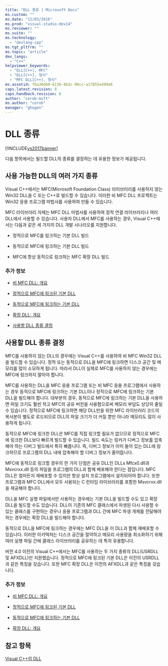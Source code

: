 ```yaml
---
title: "DLL 종류 | Microsoft Docs"
ms.custom: ""
ms.date: "12/03/2016"
ms.prod: "visual-studio-dev14"
ms.reviewer: ""
ms.suite: ""
ms.technology: 
  - "devlang-cpp"
ms.tgt_pltfrm: ""
ms.topic: "article"
dev_langs: 
  - "C++"
helpviewer_keywords: 
  - "DLL[C++], MFC"
  - "DLL[C++], 형식"
  - "MFC DLL[C++], 형식"
ms.assetid: f6a30db9-6138-4b2c-90cc-a17855e499a6
caps.latest.revision: 8
caps.handback.revision: 8
author: "corob-msft"
ms.author: "corob"
manager: "ghogen"
---
```

# DLL 종류
[!INCLUDE[vs2017banner](../assembler/inline/includes/vs2017banner.md)]

다음 항목에서는 빌드할 DLL의 종류를 결정하는 데 유용한 정보가 제공됩니다.  
  
##  <a name="_core_the_different_kinds_of_dlls_available_with_visual_c.2b2b"></a> 사용 가능한 DLL의 여러 가지 종류  
 Visual C\+\+에서는 MFC\(Microsoft Foundation Class\) 라이브러리를 사용하지 않는 Win32 DLL을 C 또는 C\+\+로 빌드할 수 있습니다.  이러한 비 MFC DLL 프로젝트는 Win32 응용 프로그램 마법사를 사용하여 만들 수 있습니다.  
  
 MFC 라이브러리 자체는 MFC DLL 마법사를 사용하여 정적 연결 라이브러리나 여러 DLL에서 사용할 수 있습니다.  사용자 DLL에서 MFC를 사용하는 경우, Visual C\+\+에서는 다음과 같은 세 가지의 DLL 개발 시나리오를 지원합니다.  
  
-   정적으로 MFC를 링크하는 기본 DLL 빌드  
  
-   동적으로 MFC에 링크하는 기본 DLL 빌드  
  
-   MFC에 항상 동적으로 링크하는 MFC 확장 DLL 빌드  
  
### 추가 정보  
  
-   [비 MFC DLL: 개요](../build/non-mfc-dlls-overview.md)  
  
-   [정적으로 MFC에 링크된 기본 DLL](../build/regular-dlls-statically-linked-to-mfc.md)  
  
-   [동적으로 MFC에 링크하는 기본 DLL](../build/regular-dlls-dynamically-linked-to-mfc.md)  
  
-   [확장 DLL: 개요](../build/extension-dlls-overview.md)  
  
-   [사용할 DLL 종류 결정](#_core_which_kind_of_dll_to_use)  
  
##  <a name="_core_which_kind_of_dll_to_use"></a> 사용할 DLL 종류 결정  
 MFC를 사용하지 않는 DLL의 경우에는 Visual C\+\+를 사용하여 비 MFC Win32 DLL을 빌드할 수 있습니다.  정적 또는 동적으로 DLL을 MFC에 링크하면 디스크 공간 및 메모리를 많이 소모하게 됩니다.  따라서 DLL이 실제로 MFC를 사용하지 않는 경우에는 MFC에 링크하지 말아야 합니다.  
  
 MFC를 사용하는 DLL을 MFC 응용 프로그램 또는 비 MFC 응용 프로그램에서 사용하는 경우 동적으로 MFC에 링크하는 기본 DLL이나 정적으로 MFC에 링크하는 기본 DLL을 빌드해야 합니다.  대부분의 경우, 동적으로 MFC에 링크하는 기본 DLL을 사용하면 파일 크기도 훨씬 작고 MFC의 공유 버전을 사용함으로써 메모리 부담도 상당히 줄일 수 있습니다.  정적으로 MFC에 링크하면 해당 DLL만을 위한 MFC 라이브러리 코드의 복사본이 별도로 로드되므로 DLL의 파일 크기가 더 커질 뿐만 아니라 메모리도 많이 사용하게 됩니다.  
  
 동적으로 MFC에 링크한 DLL은 MFC를 직접 링크할 필요가 없으므로 정적으로 MFC에 링크한 DLL보다 빠르게 빌드할 수 있습니다.  빌드 속도는 링커가 디버그 정보를 압축해야 하는 디버그 빌드에서 특히 빠릅니다.  즉, 디버그 정보가 이미 들어 있는 DLL에 링크하므로 프로그램의 DLL 내에 압축해야 할 디버그 정보가 줄어듭니다.  
  
 MFC에 동적으로 링크할 경우의 한 가지 단점은 공유 DLL인 DLLs Mfcx0.dll과 Msvcrxx.dll 등의 파일을 프로그램의 DLL과 함께 배포해야 한다는 점입니다.  MFC DLL은 얼마든지 재배포할 수 있지만 항상 설치 프로그램에서 설치되어야 합니다.  또한 프로그램과 MFC DLL에서 모두 사용되는 C 런타임 라이브러리를 포함한 Msvcrxx.dll을 제공해야 합니다.  
  
 DLL을 MFC 실행 파일에서만 사용하는 경우에는 기본 DLL을 빌드할 수도 있고 확장 DLL을 빌드할 수도 있습니다.  DLL이 기존의 MFC 클래스에서 파생된 다시 사용할 수 있는 클래스를 구현하는 경우나 응용 프로그램과 DLL 간에 MFC 파생 개체를 전달해야 하는 경우에는 확장 DLL을 빌드해야 합니다.  
  
 동적으로 DLL을 MFC에 링크하는 경우에는 MFC DLL을 이 DLL과 함께 재배포할 수 있습니다.  이러한 아키텍처는 디스크 공간을 절약하고 메모리 사용량을 최소화하기 위해 여러 실행 파일 간에 클래스 라이브러리를 공유하는 데 특히 유용합니다.  
  
 버전 4.0 이전의 Visual C\+\+에서는 MFC를 사용하는 두 가지 종류의 DLL\(USRDLL 및 AFXDLL\)만 지원했습니다.  정적으로 MFC에 링크된 기본 DLL은 이전의 USRDLL과 같은 특징을 갖습니다.  또한 MFC 확장 DLL은 이전의 AFXDLL과 같은 특징을 갖습니다.  
  
### 추가 정보  
  
-   [비 MFC DLL: 개요](../build/non-mfc-dlls-overview.md)  
  
-   [정적으로 MFC에 링크된 기본 DLL](../build/regular-dlls-statically-linked-to-mfc.md)  
  
-   [동적으로 MFC에 링크하는 기본 DLL](../build/regular-dlls-dynamically-linked-to-mfc.md)  
  
-   [확장 DLL: 개요](../build/extension-dlls-overview.md)  
  
## 참고 항목  
 [Visual C\+\+의 DLL](../build/dlls-in-visual-cpp.md)